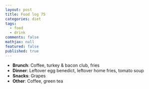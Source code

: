 ```yaml
---
layout: post
title: Food log 75
categories: diet
tags: 
  - food
  - drink
comments: false
mathjax: null
featured: false
published: true
---
```


* **Brunch**: Coffee, turkey & bacon club, fries
* **Dinner**: Leftover egg benedict, leftover home fries, tomato soup
* **Snacks**: Grapes
* **Other**: Coffee, green tea
